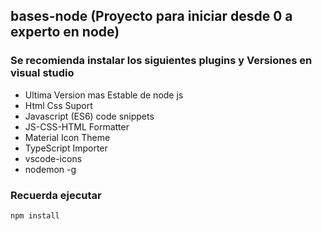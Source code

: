 ## bases-node (Proyecto para iniciar desde 0 a experto en node)

### Se recomienda instalar los siguientes plugins y Versiones en visual studio 
+ Ultima Version mas Estable de node js
+ Html Css Suport
+ Javascript (ES6) code snippets
+ JS-CSS-HTML Formatter
+ Material Icon Theme
+ TypeScript Importer
+ vscode-icons
+ nodemon -g

### Recuerda ejecutar

```
npm install
```